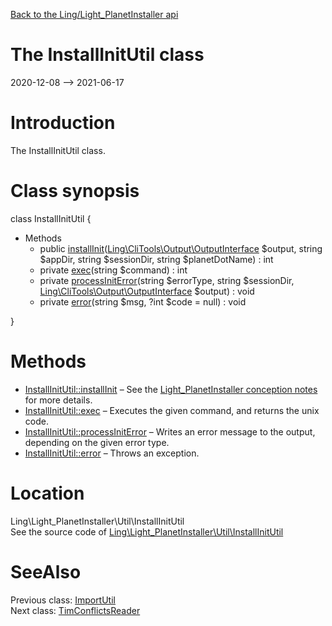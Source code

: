 [Back to the Ling/Light_PlanetInstaller api](https://github.com/lingtalfi/Light_PlanetInstaller/blob/master/doc/api/Ling/Light_PlanetInstaller.md)



The InstallInitUtil class
================
2020-12-08 --> 2021-06-17






Introduction
============

The InstallInitUtil class.



Class synopsis
==============


class <span class="pl-k">InstallInitUtil</span>  {

- Methods
    - public [installInit](https://github.com/lingtalfi/Light_PlanetInstaller/blob/master/doc/api/Ling/Light_PlanetInstaller/Util/InstallInitUtil/installInit.md)([Ling\CliTools\Output\OutputInterface](https://github.com/lingtalfi/CliTools/blob/master/doc/api/Ling/CliTools/Output/OutputInterface.md) $output, string $appDir, string $sessionDir, string $planetDotName) : int
    - private [exec](https://github.com/lingtalfi/Light_PlanetInstaller/blob/master/doc/api/Ling/Light_PlanetInstaller/Util/InstallInitUtil/exec.md)(string $command) : int
    - private [processInitError](https://github.com/lingtalfi/Light_PlanetInstaller/blob/master/doc/api/Ling/Light_PlanetInstaller/Util/InstallInitUtil/processInitError.md)(string $errorType, string $sessionDir, [Ling\CliTools\Output\OutputInterface](https://github.com/lingtalfi/CliTools/blob/master/doc/api/Ling/CliTools/Output/OutputInterface.md) $output) : void
    - private [error](https://github.com/lingtalfi/Light_PlanetInstaller/blob/master/doc/api/Ling/Light_PlanetInstaller/Util/InstallInitUtil/error.md)(string $msg, ?int $code = null) : void

}






Methods
==============

- [InstallInitUtil::installInit](https://github.com/lingtalfi/Light_PlanetInstaller/blob/master/doc/api/Ling/Light_PlanetInstaller/Util/InstallInitUtil/installInit.md) &ndash; See the [Light_PlanetInstaller conception notes](https://github.com/lingtalfi/Light_PlanetInstaller/blob/master/doc/pages/conception-notes.md) for more details.
- [InstallInitUtil::exec](https://github.com/lingtalfi/Light_PlanetInstaller/blob/master/doc/api/Ling/Light_PlanetInstaller/Util/InstallInitUtil/exec.md) &ndash; Executes the given command, and returns the unix code.
- [InstallInitUtil::processInitError](https://github.com/lingtalfi/Light_PlanetInstaller/blob/master/doc/api/Ling/Light_PlanetInstaller/Util/InstallInitUtil/processInitError.md) &ndash; Writes an error message to the output, depending on the given error type.
- [InstallInitUtil::error](https://github.com/lingtalfi/Light_PlanetInstaller/blob/master/doc/api/Ling/Light_PlanetInstaller/Util/InstallInitUtil/error.md) &ndash; Throws an exception.





Location
=============
Ling\Light_PlanetInstaller\Util\InstallInitUtil<br>
See the source code of [Ling\Light_PlanetInstaller\Util\InstallInitUtil](https://github.com/lingtalfi/Light_PlanetInstaller/blob/master/Util/InstallInitUtil.php)



SeeAlso
==============
Previous class: [ImportUtil](https://github.com/lingtalfi/Light_PlanetInstaller/blob/master/doc/api/Ling/Light_PlanetInstaller/Util/ImportUtil.md)<br>Next class: [TimConflictsReader](https://github.com/lingtalfi/Light_PlanetInstaller/blob/master/doc/api/Ling/Light_PlanetInstaller/Util/TimConflictsReader.md)<br>
